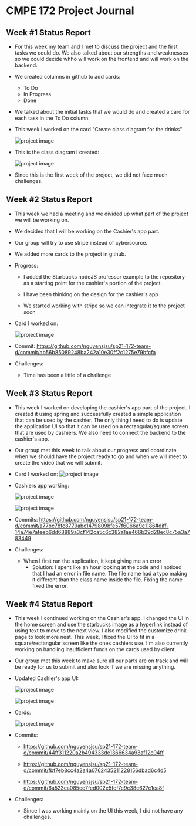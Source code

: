 # CMPE 172 Project Journal


## Week #1 Status Report

* For this week my team and I met to discuss the project and the first tasks we could do. We also talked about our strengths and weaknesses so we could decide whho will work on the frontend and will work on the backend.

* We created columns in github to add cards:
  * To Do
  * In Progress
  * Done

* We talked about the initial tasks that we would do and created a card for each task in the To Do column.

* This week I worked on the card "Create class diagram for the drinks"

	![project image](Images/Screen%20Shot%202021-04-22%20at%206.14.34%20PM.png)


* This is the class diagram I created: 

	![project image](Images/Screen%20Shot%202021-04-22%20at%208.35.55%20PM.png)


* Since this is the first week of the project, we did not face much challenges.



## Week #2 Status Report

* This week we had a meeting and we divided up what part of the project we will be working on.

* We decided that I will be working on the Cashier's app part. 

* Our group will try to use stripe instead of cybersource.

* We added more cards to the project in github.

* Progress:
	* I added the Starbucks nodeJS professor example to the repository as a starting point for the cashier's portion of the project. 

	* I have been thinking on the design for the cashier's app

	* We started working with stripe so we can integrate it to the project soon


* Card I worked on:
		
	![project image](Images/Screen%20Shot%202021-04-29%20at%208.31.58%20PM.png)

* Commit: https://github.com/nguyensjsu/sp21-172-team-d/commit/ab56b85089248ba242a10e30ff2c1275e79bfcfa


* Challenges: 
	* Time has been a little of a challenge


## Week #3 Status Report

* This week I worked on developing the cashier's app part of the project. I created it using spring and successfully created a simple application that can be used by the cashier. The only thing i need to do is update the application UI so that it can be used on a rectangular/square screen that are used by cashiers. We also need to connect the backend to the cashier's app.

* Our group met this week to talk about our progress and coordinate when we should have the project ready to go and when we will meet to create the video that we will submit. 

* Card I worked on:
	![project image](Images/Screen%20Shot%202021-05-06%20at%208.13.40%20PM.png)

* Cashiers app working:

	![project image](Images/Screen%20Shot%202021-05-06%20at%208.18.31%20PM.png)

	![project image](Images/Screen%20Shot%202021-05-06%20at%208.19.48%20PM.png)


* Commits: https://github.com/nguyensjsu/sp21-172-team-d/commit/a77bc78fc8779abc1479809bfe57f6066a9e1186#diff-14a74e7afeeb6dd68889a3cf142ca5c6c382a1ae466b29d28ec8c75a3a783449


* Challenges:

	* When I first ran the application, it kept giving me an error 
		* Solution: I spent like an hour looking at the code and I noticed that I had an error in file name. The file name had a typo making it different than the class name inside the file. Fixing the name fixed the error.


## Week #4 Status Report

* This week I continued working on the Cashier's app. I changed the UI in the home screen and use the starbucks image as a hyperlink instead of using text to move to the next view. I also modified the customize drink page to look more neat. This week, I fixed the UI to fit in a square/rectangular screen like the ones cashiers use. I'm also currently working on handling insufficient funds on the cards used by client.

* Our group met this week to make sure all our parts are on track and will be ready for us to submit and also look if we are missing anything.

* Updated Cashier's app UI:
	
	![project image](Images/Screen%20Shot%202021-05-13%20at%208.04.01%20PM.png)

	![project image](Images/Screen%20Shot%202021-05-13%20at%208.04.11%20PM.png)


* Cards:
	
	![project image](Images/Screen%20Shot%202021-05-13%20at%207.55.48%20PM.png)

* Commits: 
	* https://github.com/nguyensjsu/sp21-172-team-d/commit/44ff311220a2b494333de1366634a93af12c04ff

	* https://github.com/nguyensjsu/sp21-172-team-d/commit/fbf7eb8cc4a2a4a0762435211228156dbad6c4d5

	* https://github.com/nguyensjsu/sp21-172-team-d/commit/6a523ea085ec7fed002e5fcf7e9c38c627c1ca8f


* Challenges:

	* Since I was working mainly on the UI this week, I did not have any challenges.

